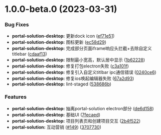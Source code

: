 # 1.0.0-beta.0 (2023-03-31)


### Bug Fixes

* **portal-solution-desktop:** 更新dock icon ([ef71e51](https://github.com/qbox/QNSolutions_Web/commit/ef71e518b06deb3317151bc8d9bfbea15b248887))
* **portal-solution-desktop:** 图标更新 ([ec58d29](https://github.com/qbox/QNSolutions_Web/commit/ec58d29ef6eada040c52f9f37d8285e49f30f51c))
* **portal-solution-desktop:** 完成部分页面iframe响应头拦截+去除自定义titlebar ([cdaaf13](https://github.com/qbox/QNSolutions_Web/commit/cdaaf13a2aebcd598049ae72c5c63ae71e2ba6d0))
* **portal-solution-desktop:** 限制最小宽高，默认居中显示 ([1b62228](https://github.com/qbox/QNSolutions_Web/commit/1b6222893b6ac1e542de5ef9563c91140846ffd2))
* **portal-solution-desktop:** 修复打包electron失败 ([c3a101f](https://github.com/qbox/QNSolutions_Web/commit/c3a101feb61cd5d02f528c7f194ddc5acd73f206))
* **portal-solution-desktop:** 修复引入自定义titlbar ipc通信错误 ([0240ce6](https://github.com/qbox/QNSolutions_Web/commit/0240ce61e10b75d9d67a96a6bd0a144e6949ecf4))
* **portal-solution-desktop:** 修复ios唤起编辑器失败 ([67a2d93](https://github.com/qbox/QNSolutions_Web/commit/67a2d9369a3e50c3ce3d818ad58de8032836a825))
* **portal-solution-desktop:** lint-staged ([538686b](https://github.com/qbox/QNSolutions_Web/commit/538686bd690d80f7de084edc40185efc977fe44a))


### Features

* **portal-solution-desktop:** 抽离portal-solution electron部分 ([de6d158](https://github.com/qbox/QNSolutions_Web/commit/de6d158dce9cf3320680694037c56a3628b90966))
* **portal-solution-desktop:** 基础UI ([7fecaed](https://github.com/qbox/QNSolutions_Web/commit/7fecaed9f7ed471b87942d0de27f8aca461f2b09))
* **portal-solution-desktop:** 项目列表页和创建项目交互 ([2b4f522](https://github.com/qbox/QNSolutions_Web/commit/2b4f522bda908d54c71bb31dcdcd6ec957a24f50))
* **portal-solution:** 互动营销 ([#149](https://github.com/qbox/QNSolutions_Web/issues/149)) ([3707730](https://github.com/qbox/QNSolutions_Web/commit/37077309722531e701af926a6cee2a065b5172c3))



